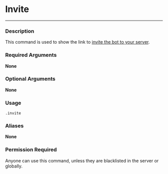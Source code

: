 # Invite
---
### Description
This command is used to show the link to [invite the bot to your server](https://discordapp.com/oauth2/authorize?client_id=564426594144354315&scope=bot&permissions=67497025).
### Required Arguments
**None**
### Optional Arguments
**None**
### Usage
```
.invite
```
### Aliases
**None**
### Permission Required
Anyone can use this command, unless they are blacklisted in the server or globally.
